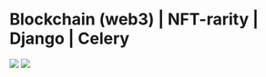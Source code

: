 # Blockchain (web3) | NFT-rarity | Django | Celery

<img src="https://github.com/Aback231/Blockchain-NFT-rarity-Django-Celery/blob/main/APES.png"> <img src="https://github.com/Aback231/Blockchain-NFT-rarity-Django-Celery/blob/main/add_collection.png"> 
